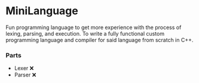 # MiniLanguage
Fun programming language to get more experience with the process of lexing, parsing, and execution.
To write a fully functional custom programming language and compiler for said language from scratch in C++.

### Parts
- Lexer :x:
- Parser :x:
